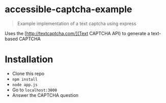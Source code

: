 # accessible-captcha-example
> Example implementation of a text captcha using express

Uses the [http://textcaptcha.com/](Text CAPTCHA API) to generate a text-based CAPTCHA 

# Installation

* Clone this repo
* `npm install`
* `node app.js`
* Go to `localhost:3000`
* Answer the CAPTCHA question
